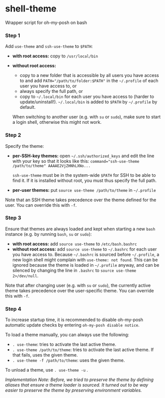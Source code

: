 # shell-theme
Wrapper script for oh-my-posh on bash



### Step 1

Add `use-theme` and `ssh-use-theme` to `$PATH`:

* **with root access:** copy to `/usr/local/bin`

* **without root access:**

  * copy to a new folder that is accessible by all users you have access to and add `PATH="/path/to/folder:$PATH"` in the `~/.profile` of each user you have access to, or
  * always specify the full path, or
  * copy to `~/.local/bin` for each user you have access to (harder to update/uninstall!). `~/.local/bin` is added to `$PATH` by `~/.profile` by default.

  When switching to another user (e.g. with `su` or `sudo`), make sure to start a login shell, otherwise this might not work.

### Step 2

Specify the theme:

* **per-SSH-key themes:** open `~/.ssh/authorized_keys` and edit the line with your key so that it looks like this:
  `command="ssh-use-theme /path/to/theme" AAAAE2VjZHNhLXNo...`

  `ssh-use-theme` must be in the system-wide `$PATH` for SSH to be able to find it. If it is installed without root, you must thus specify the full path.

* **per-user themes:** put `source use-theme /path/to/theme` in `~/.profile`

Note that an SSH theme takes precedence over the theme defined for the user. You can override this with `-f`.

### Step 3

Ensure that themes are always loaded and kept when starting a new `bash` instance (e.g. by running `bash`, `su` or `sudo`):

* **with root access:** add `source use-theme` to `/etc/bash.bashrc`
* **without root access:** add `source use-theme` to `~/.bashrc` for each user you have access to.
  Because `~/.bashrc` is sourced before `~/.profile`, a new login shell might complain with `use-theme: not found`. This can be ignored because the theme is loaded in `~/.profile` anyway, and can be silenced by changing the line in `.bashrc` to `source use-theme 2>/dev/null`.

Note that after changing user (e.g. with `su` or `sudo`), the currently active theme takes precedence over the user-specific theme. You can override this with `-f`.

### Step 4

To increase startup time, it is recommended to disable oh-my-posh automatic update checks by entering `oh-my-posh disable notice`.





To load a theme manually, you can always use the following:

* `. use-theme`: tries to activate the last active theme.
* `. use-theme /path/to/theme`: tries to activate the last active theme. If that fails, uses the given theme.
* `. use-theme -f /path/to/theme`: uses the given theme.

To unload a theme, use `. use-theme -u` .

*Implementation Note: Before, we tried to preserve the theme by defining aliases that ensure a theme loader is sourced. It turned out to be way easier to preserve the theme by preserving environment variables.*
